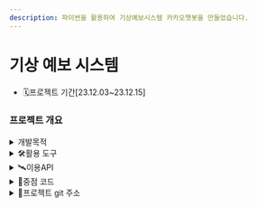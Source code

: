 ```yaml
---
description: 파이썬을 활용하여 기상예보시스템 카카오챗봇을 만들었습니다.
---
```


# 기상 예보 시스템

* 🗓️프로젝트 기간\[23.12.03\~23.12.15]

### 프로젝트 개요

<details>

<summary>개발목적</summary>

바쁜 현대인들을 위한 패션 코디 추천 서비스 개발

</details>

<details>

<summary>🛠활용 도구</summary>

<img src="https://img.shields.io/badge/python-3776AB?style=for-the-badge&logo=python&logoColor=white" alt="" data-size="original">
<img src="https://img.shields.io/badge/pycharm-000000?style=for-the-badge&logo=pycharm&logoColor=white" alt="" data-size="original">
<img src="https://img.shields.io/badge/github-181717?style=for-the-badge&logo=github&logoColor=white" alt="" data-size="original">
<img src=[https://ide.goorm.io/](https://blog.kakaocdn.net/dn/cQPjE1/btqSX6UKTn9/nHAN8hoWx6wE3rqfkt4IA0/img.png) alt="" data-size="original">

</details>

<details>

<summary>🛰️이용API</summary>

1. [공공데이터포털 API](https://www.data.go.kr/data/15057236/openapi.do)
2. [KAKAO Maps API](https://apis.map.kakao.com/web/)

</details>

<details>

<summary>📃중점 코드</summary>

카카오 맵 API를 이용하기 위한 코드 입니다.
{% code lineNumbers="true" fullWidth="false" %}
```csharp
public class KakaoAPI
{
    //주소로 검색 
    public static Locale SelectMap(string text)
    {
        // Kakao API 주소 검색을 위한 엔드포인트
        string url = "https://dapi.kakao.com/v2/local/search/address.json";
        
        // 필요한 매개변수를 사용하여 쿼리 문자열을 구성
        string query = $"{url}?analyze_type=similar&page=1&size=10&query={text}";
        
        // 인증을 위한 Kakao API 키
        string restAPIKey = "799a3031dec6472f3a94b15adf4b9b70";   
        
        // Authorization 헤더를 구성
        string Header = $"KakaoAK {restAPIKey}";
        
        // 웹 요청 생성
        WebRequest request = WebRequest.Create(query);
        request.Headers.Add("Authorization", Header);

        // 응답 획득
        WebResponse response = request.GetResponse();
        Stream stream = response.GetResponseStream();
        StreamReader reader = new StreamReader(stream, Encoding.UTF8);
        string json = reader.ReadToEnd();

        // JSON 응답을 역직렬화하기 위해 JavaScriptSerializer 사용
        JavaScriptSerializer js = new JavaScriptSerializer();
        dynamic dob = js.Deserialize<dynamic>(json);
        dynamic docs = dob["documents"][0];

        // 응답에서 관련 정보 추출
        string lname = docs["address_name"];
        double x, y;

        // road_address가 null인지 확인하고 좌표를 적절히 파싱
        if (docs["road_address"] != null)
        {
            x = double.Parse(docs["road_address"]["x"]);
            y = double.Parse(docs["road_address"]["y"]);
        }
        else
        {
            x = double.Parse(docs["x"]);
            y = double.Parse(docs["y"]);
        }

        // 추출된 정보로 새로운 Locale 객체를 생성하고 반환
        return new Locale(lname, y, x);
    }
}

```
{% endcode %}

공공데이터 포털에서 받아와 데이터그리드뷰에 표시된 데이터를 클릭하여 kakaoAPI를 이용하여 지도를 표시해주는 코드입니다.
{% code lineNumbers="true" fullWidth="false" %}
```csharp

        private void dataGridViewCellClick(object sender, DataGridViewCellEventArgs e)
{
    // DataGridView에서 선택한 행의 데이터를 GoodMatJip 객체로 변환
    GoodMatJip m = (sender as DataGridView).CurrentRow.DataBoundItem as GoodMatJip;

    // UI 컨트롤에 선택한 가게의 정보를 표시
    상호명.Text = m.상호명;
    주소.Text = m.주소;
    영업시간.Text = m.영업시간;
    메뉴.Text = m.메뉴;
    매장설명.Text = m.매장설명;
    매장전화번호.Text = m.전화번호;
    카테고리.Text = m.카테고리;
    예약가능여부.Text = m.예약가능여부;

    try
    {
        // KakaoAPI를 사용하여 주소에 대한 지도 정보를 가져옴
        Locale temp = KakaoAPI.SelectMap(m.주소);

        // 지도상의 중심을 선택한 위치로 설정
        object[] pos = new object[] { temp.Lat, temp.Lng };
        HtmlDocument hdoc = Majip_webBrowser.Document;
        hdoc.InvokeScript("setCenter", pos);
    }
    catch (Exception ex)
    {
        // 오류 발생 시 메시지 박스 표시
        MessageBox.Show(ex.Message + "_" + ex.StackTrace);
    }
}



```
{% endcode %}

대구광역시 맛집 데이터 API를 받아와서 DB에 기입하기 위한 코드입니다.
{% code lineNumbers="true" fullWidth="false" %}
```csharp
private void button1_Click(object sender, EventArgs e)
{
    // 대구시의 구 목록
    string[] matjips = new string[] { "중구", "수성구", "남구", "동구", "서구", "북구", "달서구", "달성군" };

    // 각 구에 대해 데이터를 가져오는 반복문
    for (int i = 0; i < matjips.Length; i++)
    {
        // WebClient를 사용하여 데이터를 다운로드
        using (WebClient wc = new WebClient())
        {
            // 문자열 인코딩을 UTF-8로 설정
            wc.Encoding = Encoding.UTF8;

            try
            {
                // API에서 데이터를 가져오는 URL
                string apiUrl = "https://www.daegufood.go.kr/kor/api/tasty.html?mode=json&addr=" + matjips[i];

                // JSON 형식의 데이터를 문자열로 다운로드
                string json = wc.DownloadString(apiUrl);

                // JSON 데이터를 파싱
                var jArray = JObject.Parse(json);
                var jarr = jArray["data"];
                var total = jArray["total"];

                int count = 0;

                // JSON 데이터를 Good 객체로 변환하여 List에 추가
                while (count < int.Parse(total.ToString()))
                {
                    DBHelper.insertData(jarr[count]["cnt"].ToString(),
                        jarr[count]["OPENDATA_ID"].ToString(),
                        jarr[count]["GNG_CS"].ToString(),
                        jarr[count]["FD_CS"].ToString(),
                        jarr[count]["BZ_NM"].ToString(),
                        jarr[count]["TLNO"].ToString(),
                        jarr[count]["MBZ_HR"].ToString(),
                        jarr[count]["PKPL"].ToString(),
                        jarr[count]["HP"].ToString(),
                        jarr[count]["BKN_YN"].ToString(),
                        jarr[count]["INFN_FCL"].ToString(),
                        jarr[count]["MNU"].ToString(),
                        jarr[count]["SMPL_DESC"].ToString(),
                        jarr[count]["SEAT_CNT"].ToString(),
                        jarr[count]["SBW"].ToString(),
                        jarr[count]["PSB_FRN"].ToString(),
                        jarr[count]["BUS"].ToString(),
                        jarr[count]["BRFT_YN"].ToString(),
                        jarr[count]["DSSRT_YN"].ToString());
                    count++;
                }
            }
            catch (Exception ex)
            {
                // 예외 처리: 로깅이나 사용자에게 알림 등을 추가할 수 있음
                Console.WriteLine("데이터 가져오기 또는 파싱 오류: " + ex.Message);
            }
        }
    }
}

      


```
{% endcode %}

</details>

<details>

<summary>📕프로젝트 git 주소</summary>

[https://github.com/Hyno2/CSharpProject](https://github.com/Hyno2/CSharpProject)

</details>
